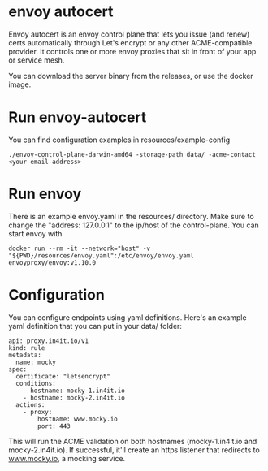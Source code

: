 # envoy autocert

Envoy autocert is an envoy control plane that lets you issue (and renew) certs automatically through Let's encrypt or any other ACME-compatible provider. It controls one or more envoy proxies that sit in front of your app or service mesh.

You can download the server binary from the releases, or use the docker image.

# Run envoy-autocert
You can find configuration examples in resources/example-config
```
./envoy-control-plane-darwin-amd64 -storage-path data/ -acme-contact <your-email-address>
```

# Run envoy
There is an example envoy.yaml in the resources/ directory. Make sure to change the "address: 127.0.0.1" to the ip/host of the control-plane. You can start envoy with
```
docker run --rm -it --network="host" -v "${PWD}/resources/envoy.yaml":/etc/envoy/envoy.yaml envoyproxy/envoy:v1.10.0
```
# Configuration

You can configure endpoints using yaml definitions. Here's an example yaml definition that you can put in your data/ folder:

```
api: proxy.in4it.io/v1
kind: rule
metadata:
  name: mocky
spec:
  certificate: "letsencrypt"
  conditions:
    - hostname: mocky-1.in4it.io
    - hostname: mocky-2.in4it.io
  actions:
    - proxy:
        hostname: www.mocky.io
        port: 443
```

This will run the ACME validation on both hostnames (mocky-1.in4it.io and mocky-2.in4it.io). If successful, it'll create an https listener that redirects to www.mocky.io, a mocking service.
